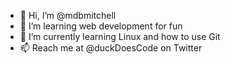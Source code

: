 - 👋 Hi, I’m @mdbmitchell
- 👀 I’m learning web development for fun
- 🌱 I’m currently learning Linux and how to use Git
- 📫 Reach me at @duckDoesCode on Twitter 
